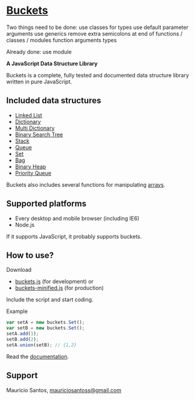 [Buckets](github.com/mauriciosantos/buckets/)
====================
Two things need to be done: 
use classes for types 
use default parameter arguments 
use generics 
remove extra semicolons at end of functions / classes / modules 
function arguments types 

Already done: 
use module 

**A JavaScript Data Structure Library**

Buckets is a complete, fully tested and documented data structure library written in pure JavaScript.

Included data structures
---------------------

- [Linked List](http://mauriciosantos.github.com/buckets/symbols/buckets.LinkedList.html)
- [Dictionary](http://mauriciosantos.github.com/buckets/symbols/buckets.Dictionary.html)
- [Multi Dictionary](http://mauriciosantos.github.com/buckets/symbols/buckets.MultiDictionary.html)
- [Binary Search Tree](http://mauriciosantos.github.com/buckets/symbols/buckets.BSTree.html)
- [Stack](http://mauriciosantos.github.com/buckets/symbols/buckets.Stack.html)
- [Queue](http://mauriciosantos.github.com/buckets/symbols/buckets.Queue.html)
- [Set](http://mauriciosantos.github.com/buckets/symbols/buckets.Set.html)
- [Bag](http://mauriciosantos.github.com/buckets/symbols/buckets.Bag.html)
- [Binary Heap](http://mauriciosantos.github.com/buckets/symbols/buckets.Heap.html)
- [Priority Queue](http://mauriciosantos.github.com/buckets/symbols/buckets.PriorityQueue.html)

Buckets also includes several functions for manipulating [arrays](http://mauriciosantos.github.com/buckets/symbols/buckets.arrays.html).

Supported platforms
--------------------

- Every desktop and mobile browser (including IE6)
- Node.js

If it supports JavaScript, it probably supports buckets.

How to use?
--------------------

Download

- [buckets.js](https://raw.github.com/mauriciosantos/buckets/master/buckets.js) (for development) or
- [buckets-minified.js](https://raw.github.com/mauriciosantos/buckets/master/buckets-minified.js) (for production)

Include the script and start coding.

Example

```javascript
var setA = new buckets.Set();
var setB = new buckets.Set();
setA.add(1);
setB.add(2);
setA.union(setB); // {1,2}
```
Read the [documentation](http://mauriciosantos.github.com/buckets/).

Support
--------------------

Mauricio Santos, [mauriciosantoss@gmail.com](mailto:mauriciosantoss@gmail.com)